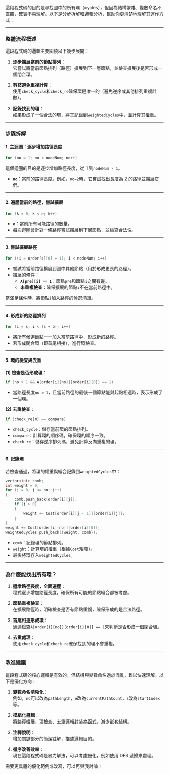 這段程式碼的目的是尋找圖中的所有環（cycles），但因為結構繁雜、變數命名不直觀，確實不易理解。以下是分步拆解和邏輯分析，幫助你更清楚地理解其運作方式：

---

### **整體流程概述**

這段程式碼的邏輯主要圍繞以下幾步展開：

1. **逐步擴展當前的節點排列**：  
   它嘗試將當前節點排列（路徑）擴展到下一層節點，並檢查擴展後是否形成一個閉合環。

2. **剪枝避免重複計算**：  
   使用`check_cycle`和`check_re`確保環是唯一的（避免逆序或其他排列重複計數）。

3. **記錄找到的環**：  
   如果形成了一個合法的環，將其記錄到`weightedCycles`中，並計算其權重。

---

### **步驟拆解**

#### **1. 主迴圈：逐步增加路徑長度**

```cpp
for (no = 1; no < nodeNum; no++)
```

這個迴圈的目的是逐步增加路徑長度，從 1 到`nodeNum - 1`。

- **`no`**：當前的路徑長度。例如，`no=2`時，它嘗試找出長度為 2 的路徑並擴展它們。

---

#### **2. 遍歷當前的路徑，嘗試擴展**

```cpp
for (k = 0; k < e; k++)
```

- **`e`**：當前所有可能路徑的數量。
- 每次迴圈會針對一條路徑嘗試擴展到下層節點，並檢查合法性。

---

#### **3. 嘗試擴展路徑**

```cpp
for ((i = order[s][0] + 1); i < nodeNum; i++)
```

- 嘗試將當前路徑擴展到圖中其他節點（用於形成更長的路徑）。
- 擴展的條件：
  - **`A[pre][i] == 1`**：節點`pre`和節點`i`之間有邊。
  - **未重複檢查**：確保擴展的節點`i`不在當前路徑中。

當滿足條件時，將節點`i`加入路徑的候選清單。

---

#### **4. 形成新的路徑排列**

```cpp
for (i = s; i < (s + b); i++)
```

- 將所有候選節點一一加入當前路徑中，形成新的路徑。
- 若形成閉合環（即首尾相接），進行環檢查。

---

#### **5. 環的檢查與去重**

**(1) 檢查是否形成環**：

```cpp
if (no > 1 && A[order[i][no]][order[i][0]] == 1)
```

- 當路徑長度`no > 1`，且當前路徑的最後一個節點能與起點相連時，表示形成了一個環。

**(2) 去重檢查**：

```cpp
if (check_re[m] == compare)
```

- `check_cycle`：儲存當前環的節點排列。
- `compare`：計算環的順序碼，確保環的順序一致。
- `check_re`：儲存逆序排列碼，避免計算反向重複的環。

---

#### **6. 記錄環**

若檢查通過，將環的權重與組合記錄到`weightedCycles`中：

```cpp
vector<int> comb;
int weight = 0;
for (j = 0; j <= no; j++)
{
    comb.push_back(order[i][j]);
    if (j > 0)
    {
        weight += Cost[order[i][j - 1]][order[i][j]];
    }
}
weight += Cost[order[i][no]][order[i][0]];
weightedCycles.push_back({weight, comb});
```

- `comb`：記錄環的節點排列。
- `weight`：計算環的權重（根據`Cost`矩陣）。
- 最後將環存入`weightedCycles`。

---

### **為什麼能找出所有環？**

1. **遞增路徑長度，全面遍歷**：  
   程式逐步增加路徑長度，確保所有可能的節點組合都被考慮。

2. **節點重複檢查**：  
   在擴展路徑時，明確檢查是否有節點重複，確保形成的是合法路徑。

3. **首尾相連形成環**：  
   通過檢查`A[order[i][no]][order[i][0]] == 1`來判斷是否形成一個閉合環。

4. **去重處理**：  
   使用`check_cycle`和`check_re`確保找到的環不會重複。

---

### **改進建議**

這段程式碼的核心邏輯是有效的，但結構與變數命名過於混亂，難以快速理解。以下是優化方向：

1. **變數命名清晰化**：  
   例如，`no`可以改為`pathLength`，`e`改為`currentPathCount`，`s`改為`startIndex`等。

2. **模組化邏輯**：  
   將路徑擴展、環檢查、去重邏輯封裝為函式，減少嵌套結構。

3. **注釋說明**：  
   增加關鍵部分的簡潔註解，描述邏輯目的。

4. **循序改善效率**：  
   現在這段程式碼是暴力解法，可以考慮優化，例如使用 DFS 遞歸來處理。

需要更具體的優化範例或改寫，可以再與我討論！